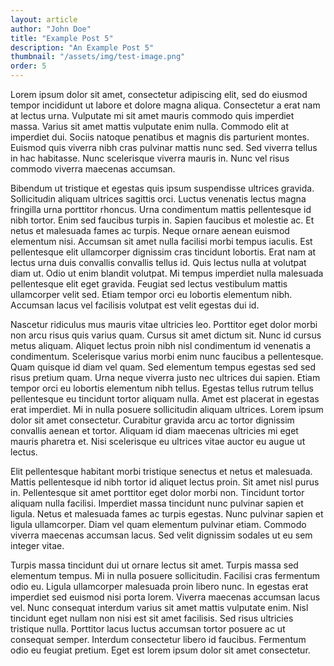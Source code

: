 ```yaml
---
layout: article
author: "John Doe"
title: "Example Post 5"
description: "An Example Post 5"
thumbnail: "/assets/img/test-image.png"
order: 5
---
```


Lorem ipsum dolor sit amet, consectetur adipiscing elit, sed do eiusmod tempor incididunt ut labore et dolore magna aliqua. Consectetur a erat nam at lectus urna. Vulputate mi sit amet mauris commodo quis imperdiet massa. Varius sit amet mattis vulputate enim nulla. Commodo elit at imperdiet dui. Sociis natoque penatibus et magnis dis parturient montes. Euismod quis viverra nibh cras pulvinar mattis nunc sed. Sed viverra tellus in hac habitasse. Nunc scelerisque viverra mauris in. Nunc vel risus commodo viverra maecenas accumsan.

Bibendum ut tristique et egestas quis ipsum suspendisse ultrices gravida. Sollicitudin aliquam ultrices sagittis orci. Luctus venenatis lectus magna fringilla urna porttitor rhoncus. Urna condimentum mattis pellentesque id nibh tortor. Enim sed faucibus turpis in. Sapien faucibus et molestie ac. Et netus et malesuada fames ac turpis. Neque ornare aenean euismod elementum nisi. Accumsan sit amet nulla facilisi morbi tempus iaculis. Est pellentesque elit ullamcorper dignissim cras tincidunt lobortis. Erat nam at lectus urna duis convallis convallis tellus id. Quis lectus nulla at volutpat diam ut. Odio ut enim blandit volutpat. Mi tempus imperdiet nulla malesuada pellentesque elit eget gravida. Feugiat sed lectus vestibulum mattis ullamcorper velit sed. Etiam tempor orci eu lobortis elementum nibh. Accumsan lacus vel facilisis volutpat est velit egestas dui id.

Nascetur ridiculus mus mauris vitae ultricies leo. Porttitor eget dolor morbi non arcu risus quis varius quam. Cursus sit amet dictum sit. Nunc id cursus metus aliquam. Aliquet lectus proin nibh nisl condimentum id venenatis a condimentum. Scelerisque varius morbi enim nunc faucibus a pellentesque. Quam quisque id diam vel quam. Sed elementum tempus egestas sed sed risus pretium quam. Urna neque viverra justo nec ultrices dui sapien. Etiam tempor orci eu lobortis elementum nibh tellus. Egestas tellus rutrum tellus pellentesque eu tincidunt tortor aliquam nulla. Amet est placerat in egestas erat imperdiet. Mi in nulla posuere sollicitudin aliquam ultrices. Lorem ipsum dolor sit amet consectetur. Curabitur gravida arcu ac tortor dignissim convallis aenean et tortor. Aliquam id diam maecenas ultricies mi eget mauris pharetra et. Nisi scelerisque eu ultrices vitae auctor eu augue ut lectus.

Elit pellentesque habitant morbi tristique senectus et netus et malesuada. Mattis pellentesque id nibh tortor id aliquet lectus proin. Sit amet nisl purus in. Pellentesque sit amet porttitor eget dolor morbi non. Tincidunt tortor aliquam nulla facilisi. Imperdiet massa tincidunt nunc pulvinar sapien et ligula. Netus et malesuada fames ac turpis egestas. Nunc pulvinar sapien et ligula ullamcorper. Diam vel quam elementum pulvinar etiam. Commodo viverra maecenas accumsan lacus. Sed velit dignissim sodales ut eu sem integer vitae.

Turpis massa tincidunt dui ut ornare lectus sit amet. Turpis massa sed elementum tempus. Mi in nulla posuere sollicitudin. Facilisi cras fermentum odio eu. Ligula ullamcorper malesuada proin libero nunc. In egestas erat imperdiet sed euismod nisi porta lorem. Viverra maecenas accumsan lacus vel. Nunc consequat interdum varius sit amet mattis vulputate enim. Nisl tincidunt eget nullam non nisi est sit amet facilisis. Sed risus ultricies tristique nulla. Porttitor lacus luctus accumsan tortor posuere ac ut consequat semper. Interdum consectetur libero id faucibus. Fermentum odio eu feugiat pretium. Eget est lorem ipsum dolor sit amet consectetur.
